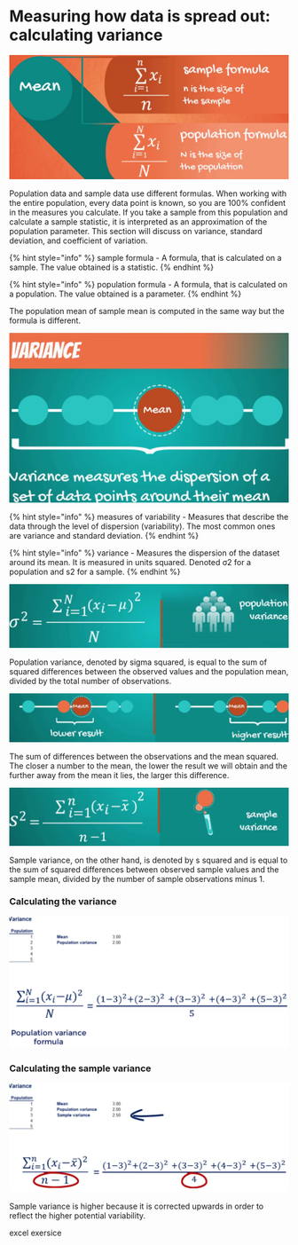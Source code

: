 # Measuring how data is spread out: calculating variance

![](<../../../.gitbook/assets/Screenshot 2022-07-26 8.24.37 PM.png>)

Population data and sample data use different formulas. When working with the entire population, every data point is known, so you are 100% confident in the measures you calculate. If you take a sample from this population and calculate a sample statistic, it is interpreted as an approximation of the population parameter. This section will discuss on variance, standard deviation, and coefficient of variation.

{% hint style="info" %}
sample formula - A formula, that is calculated on a sample. The value obtained is a statistic.
{% endhint %}

{% hint style="info" %}
population formula - A formula, that is calculated on a population. The value obtained is a parameter.
{% endhint %}

The population mean of sample mean is computed in the same way but the formula is different.&#x20;

![](<../../../.gitbook/assets/Screenshot 2022-07-26 8.35.35 PM.png>)



{% hint style="info" %}
measures of variability - Measures that describe the data through the level of dispersion (variability). The most common ones are variance and standard deviation.
{% endhint %}

{% hint style="info" %}
variance - Measures the dispersion of the dataset around its mean. It is measured in units squared. Denoted σ2 for a population and s2 for a sample.
{% endhint %}

![](<../../../.gitbook/assets/Screenshot 2022-07-26 8.39.18 PM.png>)

Population variance, denoted by sigma squared, is equal to the sum of squared differences between the observed values and the population mean, divided by the total number of observations.

![](<../../../.gitbook/assets/Screenshot 2022-07-26 8.52.49 PM.png>)

The sum of differences between the observations and the mean squared. The closer a number to the mean, the lower the result we will obtain and the further away from the mean it lies, the larger this difference.&#x20;



![](<../../../.gitbook/assets/Screenshot 2022-07-26 8.48.12 PM.png>)

Sample variance, on the other hand, is denoted by s squared and is equal to the sum of squared differences between observed sample values and the sample mean, divided by the number of sample observations minus 1.

### Calculating the variance

![](<../../../.gitbook/assets/Screenshot 2022-07-26 8.56.52 PM.png>)

### Calculating the sample variance

![](<../../../.gitbook/assets/Screenshot 2022-07-26 8.58.42 PM.png>)

Sample variance is higher because it is corrected upwards in order to reflect the higher potential variability.&#x20;



excel exersice&#x20;
